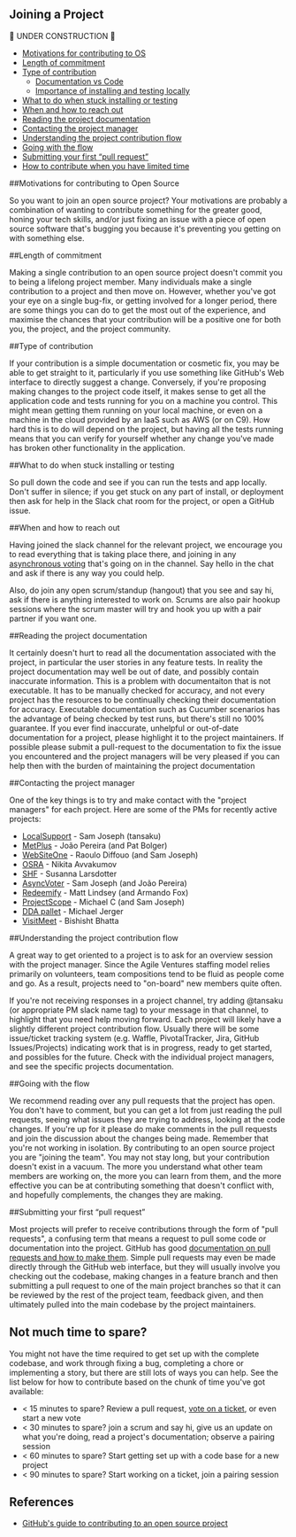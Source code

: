 Joining a Project
-----------------

:construction: UNDER CONSTRUCTION :construction:


* [Motivations for contributing to OS](#motivations-for-contributing-to-open-source)
* [Length of commitment](#length-of-commitment)
* [Type of contribution](#type-of-contribution)
  - [Documentation vs Code](#documentation-vs-code)
  - [Importance of installing and testing locally](#importance-of-installing-and-testing-locally)
* [What to do when stuck installing or testing](#what-to-do-when-stuck-installing-or-testing)
* [When and how to reach out](#when-and-how-to-reach-out)
* [Reading the project documentation](#reading-the-project-documentation)
* [Contacting the project manager](#contacting-the-project-manager)
* [Understanding the project contribution flow](#understanding-the-project-contribution-flow)
* [Going with the flow](#going-with-the-flow)
* [Submitting your first “pull request”](#submitting-your-first-"pull-request")
* [How to contribute when you have limited time](#not-much-time-to-spare)


##Motivations for contributing to Open Source

So you want to join an open source project?  Your motivations are probably a combination of wanting to contribute something for the greater good, honing your tech skills, and/or just fixing an issue with a piece of open source software that's bugging you because it's preventing you getting on with something else.

##Length of commitment

Making a single contribution to an open source project doesn't commit you to being a lifelong project member.  Many individuals make a single contribution to a project and then move on.   However, whether you've got your eye on a single bug-fix, or getting involved for a longer period, there are some things you can do to get the most out of the experience, and maximise the chances that your contribution will be a positive one for both you, the project, and the project community.

##Type of contribution

If your contribution is a simple documentation or cosmetic fix, you may be able to get straight to it, particularly if you use something like GitHub's Web interface to directly suggest a change.  Conversely, if you're proposing making changes to the project code itself, it makes sense to get all the application code and tests running for you on a machine you control.  This might mean getting them running on your local machine, or even on a machine in the cloud provided by an IaaS such as AWS (or on C9).  How hard this is to do will depend on the project, but having all the tests running means that you can verify for yourself whether any change you've made has broken other functionality in the application.

##What to do when stuck installing or testing

So pull down the code and see if you can run the tests and app locally.  Don't suffer in silence; if you get stuck on any part of install, or deployment then ask for help in the Slack chat room for the project, or open a GitHub issue.

##When and how to reach out

Having joined the slack channel for the relevant project, we encourage you to read everything that is taking place there, and joining in any [asynchronous voting](https://github.com/AgileVentures/AgileVentures/blob/master/ASYNC_VOTING.md) that's going on in the channel.  Say hello in the chat and ask if there is any way you could help.

Also, do join any open scrum/standup (hangout) that you see and say hi, ask if there is anything interested to work on.  Scrums are also pair hookup sessions where the scrum master will try and hook you up with a pair partner if you want one.

##Reading the project documentation

It certainly doesn't hurt to read all the documentation associated with the project, in particular the user stories in any feature tests.  In reality the project documentation may well be out of date, and possibly contain inaccurate information.  This is a problem with documentaiton that is not executable.  It has to be manually checked for accuracy, and not every project has the resources to be continually checking their documentation for accuracy.  Executable documentation such as Cucumber scenarios has the advantage of being checked by test runs, but there's still no 100% guarantee.  If you ever find inaccurate, unhelpful or out-of-date documentation for a project, please highlight it to the project maintainers.  If possible please submit a pull-request to the documentation to fix the issue you encountered and the project managers will be very pleased if you can help then with the burden of maintaining the project documentation

##Contacting the project manager

One of the key things is to try and make contact with the "project managers" for each project.  Here are some of the PMs for recently active projects:

* [LocalSupport](https://agileventures.slack.com/messages/localsupport/) - Sam Joseph (tansaku)
* [MetPlus](https://agileventures.slack.com/messages/metplus/) - João Pereira (and Pat Bolger)
* [WebSiteOne](https://agileventures.slack.com/messages/websiteone/) - Raoulo Diffouo (and Sam Joseph)
* [OSRA](https://agileventures.slack.com/messages/osra/) - Nikita Avvakumov
* [SHF](https://agileventures.slack.com/messages/shf-project/) - Susanna Larsdotter
* [AsyncVoter](https://agileventures.slack.com/messages/async_voter/) - Sam Joseph (and João Pereira)
* [Redeemify](https://agileventures.slack.com/messages/redeemify/) - Matt Lindsey (and Armando Fox)
* [ProjectScope](https://agileventures.slack.com/messages/projectscope/) - Michael C (and Sam Joseph)
* [DDA pallet](https://agileventures.slack.com/messages/dda-pallet/) - Michael Jerger
* [VisitMeet](https://agileventures.slack.com/messages/visitmeet/) - Bishisht Bhatta

##Understanding the project contribution flow

A great way to get oriented to a project is to ask for an overview session with the project manager.
Since the Agile Ventures staffing model relies primarily on volunteers, team compositions tend to be fluid
as people come and go.  As a result, projects need to "on-board" new members quite often.

If you're not receiving responses in a project channel, try adding @tansaku (or appropriate PM slack name tag) to your message in that channel, to highlight that you need help moving forward.  Each project will likely have a slightly different project contribution flow.  Usually there will be some issue/ticket tracking system (e.g. Waffle, PivotalTracker, Jira, GitHub Issues/Projects) indicating work that is in progress, ready to get started, and possibles for the future.  Check with the individual project managers, and see the specific projects documentation.

##Going with the flow

We recommend reading over any pull requests that the project has open.  You don't have to comment, but you can get a lot from just reading the pull requests, seeing what issues they are trying to address, looking at the code changes.  If you're up for it please do make comments in the pull requests and join the discussion about the changes being made.  Remember that you're not working in isolation.  By contributing to an open source project you are "joining the team".  You may not stay long, but your contribution doesn't exist in a vacuum.   The more you understand what other team members are working on, the more you can learn from them, and the more effective you can be at contributing something that doesn't conflict with, and hopefully complements, the changes they are making.

##Submitting your first “pull request”

Most projects will prefer to receive contributions through the form of "pull requests", a confusing term that means a request to pull some code or documentation into the project.  GitHub has good [documentation on pull requests and how to make them](https://help.github.com/articles/about-pull-requests/).  Simple pull requests may even be made directly through the GitHub web interface, but they will usually involve you checking out the codebase, making changes in a feature branch and then submitting a pull request to one of the main project branches so that it can be reviewed by the rest of the project team, feedback given, and then ultimately pulled into the main codebase by the project maintainers.

Not much time to spare?
----------------------

You might not have the time required to get set up with the complete codebase, and work through fixing a bug, completing a chore or implementing a story, but there are still lots of ways you can help.  See the list below for how to contribute based on the chunk of time you've got available:

* &lt; 15 minutes to spare?  Review a pull request, [vote on a ticket](https://github.com/AgileVentures/AgileVentures/blob/master/ASYNC_VOTING.md), or even start a new vote
* &lt; 30 minutes to spare? join a scrum and say hi, give us an update on what you're doing, read a project's documentation; observe a pairing session
* &lt; 60 minutes to spare? Start getting set up with a code base for a new project
* &lt; 90 minutes to spare? Start working on a ticket, join a pairing session


References
----------

* [GitHub's guide to contributing to an open source project](https://guides.github.com/activities/contributing-to-open-source/)
